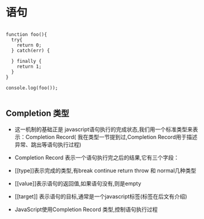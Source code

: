 # 语句

```

function foo(){
  try{
    return 0;
  } catch(err) {

  } finally {
    return 1;
  }
}

console.log(foo());


```

## Completion 类型

* 这一机制的基础正是 javascript语句执行的完成状态,我们用一个标准类型来表示：Completion Record( 我在类型一节提到过,Completion Record用于描述异常、跳出等语句执行过程)
  
* Completion Record 表示一个语句执行完之后的结果,它有三个字段：
* [[type]]表示完成的类型,有break continue return throw 和 normal几种类型
* [[value]]表示语句的返回值,如果语句没有,则是empty
* [[target]] 表示语句的目标,通常是一个javascript标签(标签在后文有介绍)  

* JavaScript使用Completion Record 类型,控制语句执行过程

